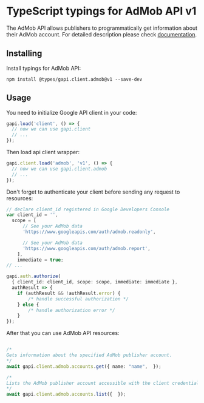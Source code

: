 # TypeScript typings for AdMob API v1

The AdMob API allows publishers to programmatically get information about their AdMob account. 
For detailed description please check [documentation](https://developers.google.com/admob/api/).

## Installing

Install typings for AdMob API:

```
npm install @types/gapi.client.admob@v1 --save-dev
```

## Usage

You need to initialize Google API client in your code:

```typescript
gapi.load('client', () => {
  // now we can use gapi.client
  // ...
});
```

Then load api client wrapper:

```typescript
gapi.client.load('admob', 'v1', () => {
  // now we can use gapi.client.admob
  // ...
});
```

Don't forget to authenticate your client before sending any request to resources:

```typescript
// declare client_id registered in Google Developers Console
var client_id = '',
  scope = [ 
      // See your AdMob data
      'https://www.googleapis.com/auth/admob.readonly',

      // See your AdMob data
      'https://www.googleapis.com/auth/admob.report',
    ],
    immediate = true;
// ...

gapi.auth.authorize(
  { client_id: client_id, scope: scope, immediate: immediate },
  authResult => {
    if (authResult && !authResult.error) {
        /* handle successful authorization */
    } else {
        /* handle authorization error */
    }
});
```

After that you can use AdMob API resources:

```typescript

/*
Gets information about the specified AdMob publisher account.
*/
await gapi.client.admob.accounts.get({ name: "name",  });

/*
Lists the AdMob publisher account accessible with the client credential. Currently, all credentials have access to at most one AdMob account.
*/
await gapi.client.admob.accounts.list({  });
```
